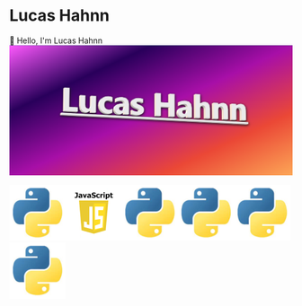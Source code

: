 # Lucas Hahnn
👋 Hello, I'm Lucas Hahnn
![capa](https://github.com/lucashahnndev/Lucas-Hahnn-DEV/blob/main/image/lucas%20hahnn.png)

![python](https://github.com/lucashahnndev/Lucas-Hahnn-DEV/blob/main/image/python.png)![Javascript](https://github.com/lucashahnndev/Lucas-Hahnn-DEV/blob/main/image/javascript.png)![PHP](https://github.com/lucashahnndev/Lucas-Hahnn-DEV/blob/main/image/python.png)![HTML](https://github.com/lucashahnndev/Lucas-Hahnn-DEV/blob/main/image/python.png)![CSS](https://github.com/lucashahnndev/Lucas-Hahnn-DEV/blob/main/image/python.png)![Apache](https://github.com/lucashahnndev/Lucas-Hahnn-DEV/blob/main/image/python.png)
<!---
Lucas-Hahnn-DEV/Lucas-Hahnn-DEV is a ✨ special ✨ repository because its `README.md` (this file) appears on your GitHub profile.
You can click the Preview link to take a look at your changes.
--->

